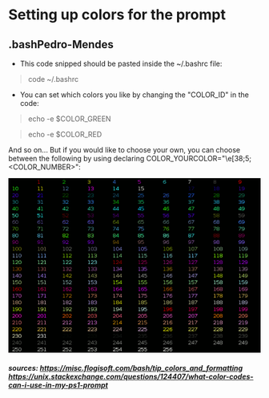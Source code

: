 # Setting up colors for the prompt

## .bashPedro-Mendes
* This code snipped should be pasted inside the ~/.bashrc file:
> code ~/.bashrc
* You can set which colors you like by changing the "COLOR_ID" in the code:
> echo -e $COLOR_GREEN

> echo -e $COLOR_RED

And so on...
But if you would like to choose your own, you can choose between the following by using declaring COLOR_YOURCOLOR="\e[38;5;<COLOR_NUMBER>":

![Color code](/256_colors_fg.png)

##### sources: https://misc.flogisoft.com/bash/tip_colors_and_formatting        https://unix.stackexchange.com/questions/124407/what-color-codes-can-i-use-in-my-ps1-prompt